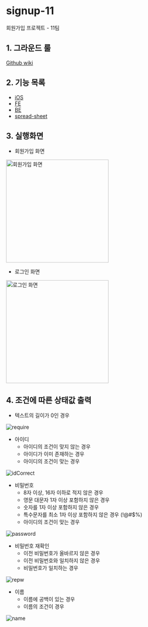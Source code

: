 # signup-11
회원가입 프로젝트 - 11팀

## 1. 그라운드 룰 

[Github wiki][ground-rule]


## 2. 기능 목록 

* [iOS][iOS-list]
* [FE][FE-list]
* [BE][BE-list]
* [spread-sheet][SPREAD-SHEET]

[ground-rule]: https://github.com/codesquad-memeber-2020/signup-11/wiki/%EA%B7%B8%EB%9D%BC%EC%9A%B4%EB%93%9C-%EB%A3%B0
[iOS-list]: https://github.com/codesquad-memeber-2020/signup-11/wiki/iOS-%EA%B8%B0%EB%8A%A5%EB%AA%A9%EB%A1%9D
[FE-list]: https://github.com/codesquad-memeber-2020/signup-11/wiki/FE-%EA%B8%B0%EB%8A%A5%EB%AA%A9%EB%A1%9D
[spread-sheet]:https://docs.google.com/spreadsheets/d/1TbW89rU3hsL2aIAoNEiQA1i6cu5iaMkXKbpbfciA15E/edit?usp=sharin
[BE-list]:https://github.com/codesquad-memeber-2020/signup-11/wiki/BE-%EA%B8%B0%EB%8A%A5-%EB%AA%A9%EB%A1%9D

## 3. 실행화면 

* 회원가입 화면 

<img width="280" alt="회원가입 화면" src="https://user-images.githubusercontent.com/38216027/84363118-37425a80-ac09-11ea-8860-6948199c7dc5.png">

* 로그인 화면 

<img width="280" alt="로그인 화면" src="https://user-images.githubusercontent.com/38216027/84363204-55a85600-ac09-11ea-96b8-9048b6fd8e2f.png">

## 4. 조건에 따른 상태값 출력

* 텍스트의 길이가 0인 경우

![require](https://user-images.githubusercontent.com/38216027/84371008-00be0d00-ac14-11ea-9328-3ffad6b76326.gif)

* 아이디
  * 아이디의 조건이 맞지 않는 경우 
  * 아이디가 이미 존재하는 경우 
  * 아이디의 조건이 맞는 경우 

![idCorrect](https://user-images.githubusercontent.com/38216027/84474542-fa886900-acc5-11ea-8a4c-884bddb95cc5.gif)

* 비밀번호 
  * 8자 이상, 16자 이하로 적지 않은 경우
  * 영문 대문자 1자 이상 포함하지 않은 경우 
  * 숫자를 1자 이상 포함하지 않은 경우 
  * 특수문자를 최소 1자 이상 포함하지 않은 경우 (!@#$%) 
  * 아이디의 조건이 맞는 경우 

![password](https://user-images.githubusercontent.com/38216027/84370842-c8b6ca00-ac13-11ea-98cb-83e3bd57308e.gif)

* 비밀번호 재확인 
  * 이전 비밀번호가 올바르지 않은 경우 
  * 이전 비밀번호와 일치하지 않은 경우 
  * 비밀번호가 일치하는 경우

![repw](https://user-images.githubusercontent.com/38216027/84371572-d28cfd00-ac14-11ea-8ef1-5b0800c05ba6.gif)

* 이름 
  * 이름에 공백이 있는 경우 
  * 이름의 조건이 경우 

![name](https://user-images.githubusercontent.com/38216027/84371977-6ced4080-ac15-11ea-847d-6e12cf1f68cb.gif)
